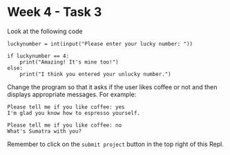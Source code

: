 # Week 4 - Task 3

Look at the following code

```python:
luckynumber = int(input("Please enter your lucky number: "))

if luckynumber == 4:
    print("Amazing! It's mine too!")
else:
    print("I think you entered your unlucky number.")
```

Change the program so that it asks if the user likes coffee or not and then displays appropriate messages. For example:

```
Please tell me if you like coffee: yes
I'm glad you know how to espresso yourself.
```

```
Please tell me if you like coffee: no
What's Sumatra with you?
```

Remember to click on the `submit project` button in the top right of this Repl.
